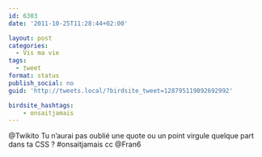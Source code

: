 ```yaml
---
id: 6303
date: '2011-10-25T11:28:44+02:00'

layout: post
categories:
  - Vis ma vie
tags:
  - tweet
format: status
publish_social: no
guid: 'http://tweets.local/?birdsite_tweet=128795119892692992'

birdsite_hashtags:
    - onsaitjamais
---
```


@Twikito Tu n’aurai pas oublié une quote ou un point virgule quelque part dans ta CSS ? #onsaitjamais cc @Fran6